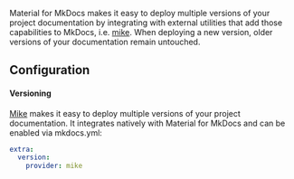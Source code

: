 
Material for MkDocs makes it easy to deploy multiple versions of your project documentation by integrating with external utilities that add those capabilities to MkDocs, i.e. [mike](https://github.com/jimporter/mike). When deploying a new version, older versions of your documentation remain untouched.
## Configuration
#### Versioning
[Mike](https://github.com/jimporter/mike) makes it easy to deploy multiple versions of your project documentation. It integrates natively with Material for MkDocs and can be enabled via mkdocs.yml:

```yaml
extra:
  version:
    provider: mike
```